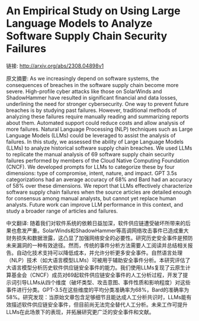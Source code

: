 # An Empirical Study on Using Large Language Models to Analyze Software Supply Chain Security Failures

链接: http://arxiv.org/abs/2308.04898v1

原文摘要:
As we increasingly depend on software systems, the consequences of breaches
in the software supply chain become more severe. High-profile cyber attacks
like those on SolarWinds and ShadowHammer have resulted in significant
financial and data losses, underlining the need for stronger cybersecurity. One
way to prevent future breaches is by studying past failures. However,
traditional methods of analyzing these failures require manually reading and
summarizing reports about them. Automated support could reduce costs and allow
analysis of more failures. Natural Language Processing (NLP) techniques such as
Large Language Models (LLMs) could be leveraged to assist the analysis of
failures. In this study, we assessed the ability of Large Language Models
(LLMs) to analyze historical software supply chain breaches. We used LLMs to
replicate the manual analysis of 69 software supply chain security failures
performed by members of the Cloud Native Computing Foundation (CNCF). We
developed prompts for LLMs to categorize these by four dimensions: type of
compromise, intent, nature, and impact. GPT 3.5s categorizations had an average
accuracy of 68% and Bard had an accuracy of 58% over these dimensions. We
report that LLMs effectively characterize software supply chain failures when
the source articles are detailed enough for consensus among manual analysts,
but cannot yet replace human analysts. Future work can improve LLM performance
in this context, and study a broader range of articles and failures.

中文翻译:
随着我们对软件系统的依赖日益加深，软件供应链遭受破坏所带来的后果也愈发严重。SolarWinds和ShadowHammer等高调网络攻击事件已造成重大财务损失和数据泄露，这凸显了加强网络安全的必要性。研究历史安全事件是预防未来漏洞的一种有效途径。然而，传统的事件分析方法需要人工阅读并总结相关报告。自动化技术支持可以降低成本，并允许分析更多安全事件。自然语言处理（NLP）技术（如大语言模型LLMs）可被用于辅助安全事件分析。本研究评估了大语言模型分析历史软件供应链安全事件的能力。我们使用LLMs复现了云原生计算基金会（CNCF）成员对69起软件供应链安全事件的人工分析过程，开发了提示词引导LLMs从四个维度（破坏类型、攻击意图、事件性质和影响程度）对这些事件进行分类。GPT-3.5在这些维度的平均分类准确率为68%，Bard的准确率为58%。研究发现：当原始文章包含足够细节且能达成人工分析共识时，LLMs能有效描述软件供应链安全事件，但目前尚无法完全替代人工分析。未来工作可提升LLMs在此场景下的表现，并拓展研究更广泛的安全事件和文献。
